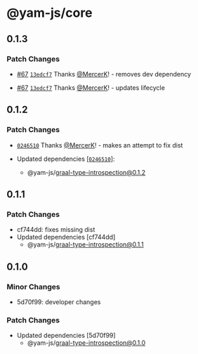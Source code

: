 # @yam-js/core

## 0.1.3

### Patch Changes

- [#67](https://github.com/Yam-JS/YamJS/pull/67) [`13edcf7`](https://github.com/Yam-JS/YamJS/commit/13edcf7317cb6c1964e927e17807e0f4e8cbfc53) Thanks [@MercerK](https://github.com/MercerK)! - removes dev dependency

- [#67](https://github.com/Yam-JS/YamJS/pull/67) [`13edcf7`](https://github.com/Yam-JS/YamJS/commit/13edcf7317cb6c1964e927e17807e0f4e8cbfc53) Thanks [@MercerK](https://github.com/MercerK)! - updates lifecycle

## 0.1.2

### Patch Changes

- [`0246510`](https://github.com/Yam-JS/YamJS/commit/0246510b20eba5626a1687969d078fca3763d318) Thanks [@MercerK](https://github.com/MercerK)! - makes an attempt to fix dist

- Updated dependencies [[`0246510`](https://github.com/Yam-JS/YamJS/commit/0246510b20eba5626a1687969d078fca3763d318)]:
  - @yam-js/graal-type-introspection@0.1.2

## 0.1.1

### Patch Changes

- cf744dd: fixes missing dist
- Updated dependencies [cf744dd]
  - @yam-js/graal-type-introspection@0.1.1

## 0.1.0

### Minor Changes

- 5d70f99: developer changes

### Patch Changes

- Updated dependencies [5d70f99]
  - @yam-js/graal-type-introspection@0.1.0
